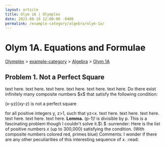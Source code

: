 ```yaml
---
layout: article
title: Olym 1A | Olymplex
date: 2021-08-16 12:00:00 -0400
permalink: /example-category/algebra/olym-1a/
---
```

<h1>Olym 1A. Equations and Formulae</h1>
<p><a href="https://example.com">Olymplex</a> > <a href="https://example.com">example-category</a> > <a href="https://example.com">Algebra</a> > <a href="https://example.com">Olym 1A</a><p>
<h2>Problem 1. Not a Perfect Square</h2>
text here. text here. text here. text here. text here. text here. 
<bluebox>Do there exist infinitely many composite numbers $x$ that satisfy the following condition:

(x-yz)(xy-z) is not a perfect square

for all positive integers y, z>1, such that yz<x.</bluebox>
text here. text here. text here. text here. text here. text here. 
  <greenbox><b>Lemma.</b> (p-1)! is divisible by p. </greenbox>
This is a fascinating problem though I couldn't solve it.$\ $ :surrender:
Here is the list of positive numbers $x$ (up to 300,000) satisfying the condition. (With composite numbers colored red, primes blue)
Comments: I wonder if there are any other peculiarities of this interesting sequence of $x$. :read:
